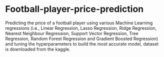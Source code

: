 # Football-player-price-prediction
Predicting the price of a football player using various Machine Learning regressions (i.e., Linear Regression, Lasso Regression, Ridge Regression, Nearest Neighbour Regression, Support Vector Regression, Tree Regression, Random Forest Regression and Gradient Boosted Regression) and tuning the hyperparameters to build the most accurate model, dataset is downloaded from the kaggle.
